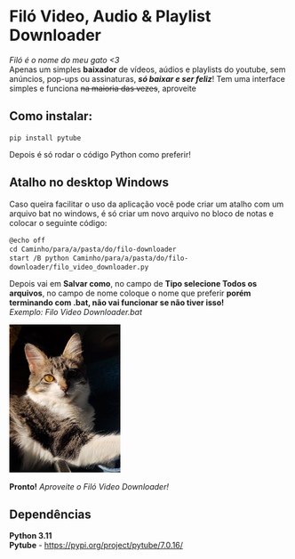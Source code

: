 # Filó Video, Audio & Playlist Downloader
*Filó é o nome do meu gato <3*\
Apenas um simples **baixador** de vídeos, aúdios e playlists do youtube, sem anúncios, pop-ups ou assinaturas, ***só baixar e ser feliz***!
Tem uma interface simples e funciona ~~na maioria das vezes~~, aproveite

## Como instalar:

    pip install pytube
Depois é só rodar o código Python como preferir!

## Atalho no desktop Windows
Caso queira facilitar o uso da aplicação você pode criar um atalho com um arquivo bat no windows, é só criar um novo arquivo no bloco de notas e colocar o seguinte código:

    @echo off
    cd Caminho/para/a/pasta/do/filo-downloader
    start /B python Caminho/para/a/pasta/do/filo-downloader/filo_video_downloader.py
Depois vai em **Salvar como**, no campo de **Tipo selecione Todos os arquivos**, no campo de nome coloque o nome que preferir **porém terminando com .bat, não vai funcionar se não tiver isso!**\
*Exemplo: Filo Video Downloader.bat*

<img src="filo-2.jpeg" alt="Filozin" width="200"/>

**Pronto!**
*Aproveite o Filó Video Downloader!*

## Dependências
**Python 3.11** \
**Pytube** - https://pypi.org/project/pytube/7.0.16/

